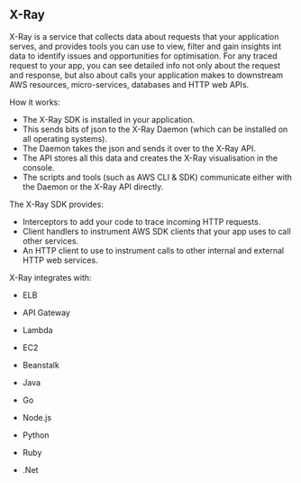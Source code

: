 ## X-Ray

X-Ray is a service that collects data about requests that your application serves, and provides tools you can use to view, filter and gain insights int data to identify issues and opportunities for optimisation. For any traced request to your app, you can see detailed info not only about the request and response, but also about calls your application makes to downstream AWS resources, micro-services, databases and HTTP web APIs.

How it works:

- The X-Ray SDK is installed in your application.
- This sends bits of json to the X-Ray Daemon (which can be installed on all operating systems).
- The Daemon takes the json and sends it over to the X-Ray API.
- The API stores all this data and creates the X-Ray visualisation in the console.
- The scripts and tools (such as AWS CLI & SDK) communicate either with the Daemon or the X-Ray API directly.

The X-Ray SDK provides:
- Interceptors to add your code to trace incoming HTTP requests.
- Client handlers to instrument AWS SDK clients that your app uses to call other services.
- An HTTP client to use to instrument calls to other internal and external HTTP web services.

X-Ray integrates with:
- ELB
- API Gateway
- Lambda
- EC2
- Beanstalk

- Java
- Go
- Node.js
- Python
- Ruby
- .Net
